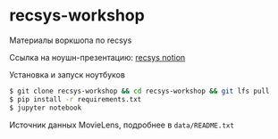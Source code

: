 # recsys-workshop
Материалы воркшопа по recsys

Ссылка на ноушн-презентацию: [recsys notion](https://clear-platypus-937.notion.site/8d42658acaa4455399d7b78929276fa4?pvs=4)

Установка и запуск ноутбуков
```bash
$ git clone recsys-workshop && cd recsys-workshop && git lfs pull
$ pip install -r requirements.txt
$ jupyter notebook
```

Источник данных MovieLens, подробнее в `data/README.txt`
